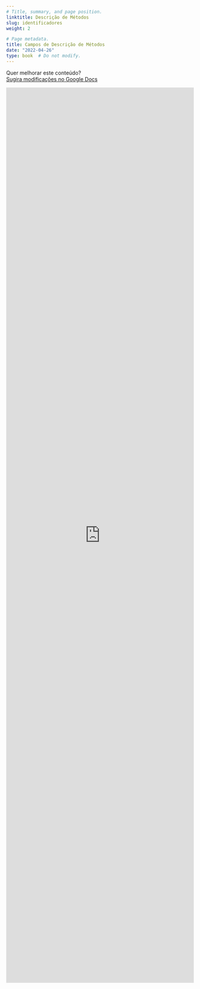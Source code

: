 ```yaml
---
# Title, summary, and page position.
linktitle: Descrição de Métodos
slug: identificadores
weight: 2

# Page metadata.
title: Campos de Descrição de Métodos
date: "2022-04-26"
type: book  # Do not modify.
---
```


Quer melhorar este conteúdo?<br>
[<i class="fa fa-edit" aria-hidden="true"></i> Sugira modificações no Google Docs][edit]

[edit]: https://docs.google.com/document/d/1dRlrwVwFDtKQMeSfDtsEnf1e3QJUMnne3nrPpm5ZBjc/edit?usp=sharing

<iframe frameborder="0" style="width: 100%; height: 2400px" src="https://docs.google.com/document/d/e/2PACX-1vQzNPpXHVdIWJrxhfOKKqMZ71zxAY144ijuyAj3b0v6fYQK4DaBYIEmgC9c7_KjwpsR7ZqAeOShhYyT/pub?embedded=true"></iframe>


